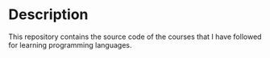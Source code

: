 # Description

This repository contains the source code of the
courses that I have followed for learning programming languages.

